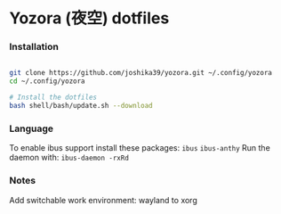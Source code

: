# Yozora (夜空) dotfiles

### Installation

```bash

git clone https://github.com/joshika39/yozora.git ~/.config/yozora
cd ~/.config/yozora

# Install the dotfiles
bash shell/bash/update.sh --download
```

### Language

To enable ibus support install these packages: `ibus` `ibus-anthy`
Run the daemon with: `ibus-daemon -rxRd`

### Notes

Add switchable work environment: wayland to xorg
